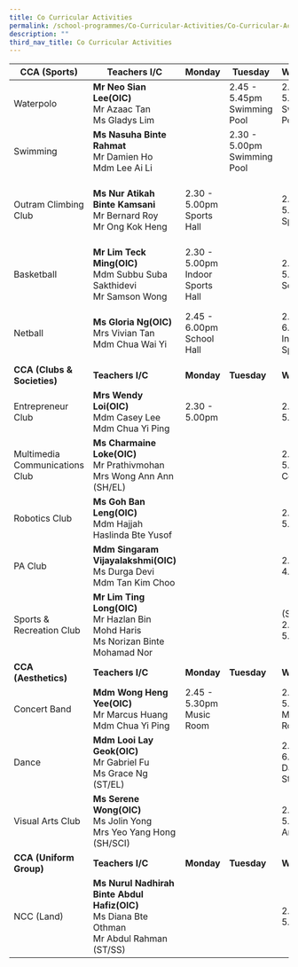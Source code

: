 ```yaml
---
title: Co Curricular Activities
permalink: /school-programmes/Co-Curricular-Activities/Co-Curricular-Activities/
description: ""
third_nav_title: Co Curricular Activities
---
```

<!--- ![](/images/School%20Programmes/Co%20Curricular%20Activities/CCA%20Consolidated%20List%20002.jpg)-->

| **CCA (Sports)**               | **Teachers I/C**                                                                               | **Monday**                          | **Tuesday**                     | **Wednesday**                       | **Thursday**                   | **Friday**                                 |
|--------------------------------|------------------------------------------------------------------------------------------------|-------------------------------------|---------------------------------|-------------------------------------|--------------------------------|--------------------------------------------|
| Waterpolo                      | **Mr Neo Sian Lee(OIC)** <br>Mr Azaac Tan<br>Ms Gladys Lim                                     |                                     | 2.45 - 5.45pm <br>Swimming Pool |    2.45 - 5.45pm<br>Swimming Pool   | 2.45 - 5.45pm<br>Swimming Pool |                1.45 - 3.00pm               |
| Swimming                       | **Ms Nasuha Binte Rahmat**<br>Mr Damien Ho<br>Mdm Lee Ai Li                                    |                                     |  2.30 - 5.00pm<br>Swimming Pool |                                     |                                |       1.00 - 3.00pm<br>Swimming Pool       |
| Outram Climbing Club           | **Ms Nur Atikah Binte Kamsani**<br>Mr Bernard Roy<br>Mr Ong Kok Heng                           |     2.30 - 5.00pm<br>Sports Hall    |                                 |     2.30 - 5.00pm<br>Sports Hall    |                                | (Alt Week)<br>2.30 - 5.00pm<br>Sports Hall |
| Basketball                     | **Mr Lim Teck Ming(OIC)**<br>Mdm Subbu Suba Sakthidevi<br>Mr Samson Wong                       | 2.30 - 5.00pm<br>Indoor Sports Hall |                                 |     2.30 - 5.00pm<br>School Hall    |                                |                                            |
| Netball                        | **Ms Gloria Ng(OIC)**<br>Mrs Vivian Tan<br>Mdm Chua Wai Yi                                     |     2.45 - 6.00pm<br>School Hall    |                                 | 2.45 - 6.00pm<br>Indoor Sports Hall |                                |     2.45 - 6.00pm<br>Indoor Sports Hall    |
| **CCA (Clubs & Societies)**    | **Teachers I/C**                                                                               | **Monday**                          | **Tuesday**                     | **Wednesday**                       | **Thursday**                   | **Friday**                                 |
| Entrepreneur Club              | **Mrs Wendy Loi(OIC)**<br>Mdm Casey Lee<br>Mdm Chua Yi Ping                                    |            2.30 - 5.00pm            |                                 |            2.30 - 5.00pm            |          2.30 - 5.00pm         |                                            |
| Multimedia Communications Club | **Ms Charmaine Loke(OIC)**<br>Mr Prathivmohan<br>Mrs Wong Ann Ann (SH/EL)                      |                                     |                                 |      2.45 - 5.00pm<br>Com Lab 3     |                                |                                            |
| Robotics Club                  | **Ms Goh Ban Leng(OIC)**<br>Mdm Hajjah Haslinda Bte Yusof                                      |                                     |                                 |            2.30 - 5.30pm            |                                |                                            |
| PA Club                        | **Mdm Singaram Vijayalakshmi(OIC)**<br>Ms Durga Devi<br>Mdm Tan Kim Choo                       |                                     |                                 | 2.30 - 4.30pm                       |                                |                                            |
| Sports & Recreation Club       | **Mr Lim Ting Long(OIC)**<br>Mr Hazlan Bin Mohd Haris<br>Ms Norizan Binte Mohamad Nor          |                                     |                                 | (Snooker)<br>2.30 - 5.30pm          |                                | Dance: 1-3pm<br>Frisbee: 2-5pm             |
| **CCA (Aesthetics)**           | **Teachers I/C**                                                                               | **Monday**                          | **Tuesday**                     | **Wednesday**                       | **Thursday**                   | **Friday**                                 |
| Concert Band                   | **Mdm Wong Heng Yee(OIC)**<br>Mr Marcus Huang<br>Mdm Chua Yi Ping                              |     2.45 - 5.30pm<br>Music Room     |                                 |     2.15 - 5.30pm<br>Music Room     |   2.45 - 5.30pm<br>Music Room  |                                            |
| Dance                          | **Mdm Looi Lay Geok(OIC)**<br>Mr Gabriel Fu<br>Ms Grace Ng (ST/EL)                             |                                     |                                 |    2.45 - 6.00pm<br>Dance Studio    |                                |                                            |
| Visual Arts Club               | **Ms Serene Wong(OIC)**<br>Ms Jolin Yong<br>Mrs Yeo Yang Hong (SH/SCI)                         |                                     |                                 |      2.45 - 5.00pm<br>Art Room      |                                |                                            |
| **CCA (Uniform Group)**        | **Teachers I/C**                                                                               | **Monday**                          | **Tuesday**                     | **Wednesday**                       | **Thursday**                   | **Friday**                                 |
| NCC (Land)                     | **Ms Nurul Nadhirah Binte Abdul Hafiz(OIC)**<br>Ms Diana Bte Othman<br>Mr Abdul Rahman (ST/SS) |                                     |                                 | 2.30pm - 5.30pm                     |                                |                                            |

